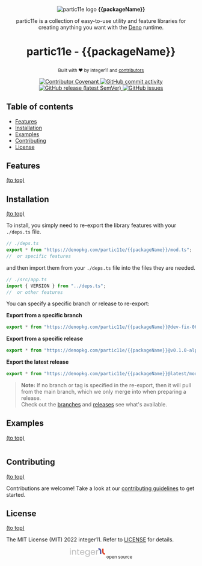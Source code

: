 <!-- NOTES:
  Once repo is created and pulled to dev environment, run `deno task init` to initialize the repo.
  Be sure to resolve the "@TODO:"s in the repo.
  Before you commit, make sure run `deno task pre-commit` to run the pre-commit task.
-->

<p align="center">
  <!-- Update log -->
  <img alt="partic11e logo" height="70" src="https://raw.githubusercontent.com/partic11e/.github/main/profile/img/logotype.svg" />
  <strong>{{packageName}}</strong>
</p>

<p align="center">
  partic11e is a collection of easy-to-use utility and feature libraries for creating anything you want with the <a href="https://deno.land">Deno</a> runtime.
</p>

<h1 align="center">partic11e - {{packageName}}</h1>

<p align="center">
  <!-- @TODO Package description -->
</p>

<p align="center">
  <!-- @TODO Link to documentation and other resources -->
</p>

<p align="center">
  <sub>Built with ❤ by integer11 and <a href="https://github.com/partic11e/{{packageName}}/graphs/contributors">contributors</a></sub>
</p>

<p align="center">
  <a href="https://github.com/partic11e/{{packageName}}/blob/main/CODE_OF_CONDUCT.md">
    <img alt="Contributor Covenant" src="https://img.shields.io/badge/Contributor%20Covenant-2.1-4baaaa.svg?style=flat-square" />
  </a>
  <a href="https://github.com/partic11e/{{packageName}}/commits">
    <img alt="GitHub commit activity" src="https://img.shields.io/github/commit-activity/m/partic11e/{{packageName}}?style=flat-square">
  </a>
  <a href="https://github.com/partic11e/{{packageName}}/releases">
    <img alt="GitHub release (latest SemVer)" src="https://img.shields.io/github/v/release/partic11e/{{packageName}}?style=flat-square" />
  </a>
  <a href="https://github.com/partic11e/{{packageName}}/issues">
    <img alt="GitHub issues" src="https://img.shields.io/github/issues-raw/partic11e/{{packageName}}?style=flat-square">
  </a>
</p>

## Table of contents

- [Features](#features)
- [Installation](#installation)
- [Examples](#examples)
- [Contributing](#contributing)
- [License](#license)

## Features

[(to top)](#table-of-contents)

<!-- @TODO Enumerate key features -->

## Installation

[(to top)](#table-of-contents)

To install, you simply need to re-export the library features with your `./deps.ts` file.

```ts
// ./deps.ts
export * from "https://denopkg.com/partic11e/{{packageName}}/mod.ts";
//  or specific features
```

and then import them from your `./deps.ts` file into the files they are needed.

```ts
// ./src/app.ts
import { VERSION } from "../deps.ts";
//  or other features
```

You can specify a specific branch or release to re-export:

**Export from a specific branch**

```ts
export * from "https://denopkg.com/partic11e/{{packageName}}@dev-fix-06145/mod.ts";
```

**Export from a specific release**

```ts
export * from "https://denopkg.com/partic11e/{{packageName}}@v0.1.0-alpha/mod.ts";
```

**Export the latest release**

```ts
export * from "https://denopkg.com/partic11e/{{packageName}}@latest/mod.ts";
```

> **Note:** If no branch or tag is specified in the re-export, then it will pull from the main branch, which we only merge into when preparing a release.\
> Check out the [branches][branches] and [releases][releases] see what's available.

## Examples

[(to top)](#table-of-contents)

<!-- @TODO Add an example, or add links to examples -->

```ts
```

## Contributing

[(to top)](#table-of-contents)

Contributions are welcome! Take a look at our [contributing guidelines][contributing] to get started.

## License

[(to top)](#table-of-contents)

The MIT License (MIT) 2022 integer11. Refer to [LICENSE][license] for details.

<p align="center">
  <img
    alt="partic11e logo"
    height="24"
    src="https://raw.githubusercontent.com/i11n/.github/main/profile/img/logotype.svg"
  />
  <sub>open source</sub>
</p>

[deno]: https://deno.land "Deno homepage"
[branches]: https://github.com/partic11e/{{packageName}}/branches "partic11e/{{packageName}} branches on GitHub"
[releases]: https://github.com/partic11e/{{packageName}}/releases "partic11e/{{packageName}} releases on GitHub"
[contributing]: https://github.com/partic11e/{{packageName}}/blob/main/CONTRIBUTING.md "partic11e/{{packageName}} contributing guidelines"
[license]: https://github.com/partic11e/{{packageName}}/blob/main/LICENSE "partic11e/{{packageName}} license"

